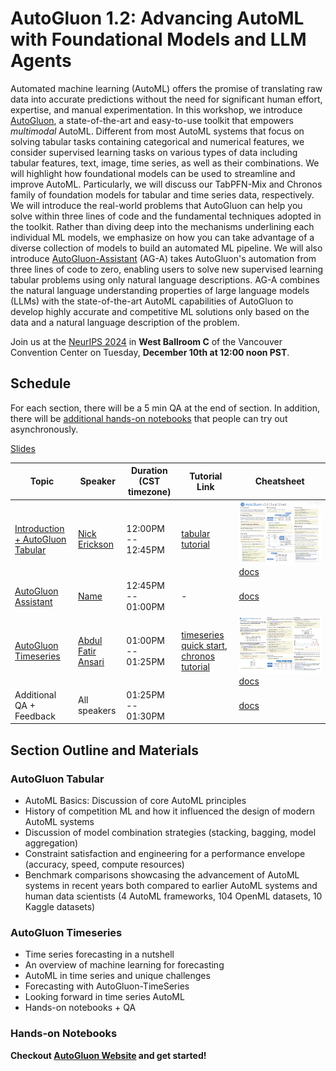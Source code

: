 # AutoGluon 1.2: Advancing AutoML with Foundational Models and LLM Agents 

Automated machine learning (AutoML) offers the promise of translating raw data into accurate predictions without the need for significant human effort, expertise, and manual experimentation.
In this workshop, we introduce [AutoGluon](https://github.com/autogluon/autogluon), a state-of-the-art and easy-to-use toolkit that empowers *multimodal* AutoML.
Different from most AutoML systems that focus on solving tabular tasks containing categorical and numerical features, we consider supervised learning tasks on various types of data including tabular features, text, image, time series, as well as their combinations.
We will highlight how foundational models can be used to streamline and improve AutoML.
Particularly, we will discuss our TabPFN-Mix and Chronos family of foundation models for tabular and time series data, respectively.
We will introduce the real-world problems that AutoGluon can help you solve within three lines of code and the fundamental techniques adopted in the toolkit. 
Rather than diving deep into the mechanisms underlining each individual ML models, we emphasize on how you can take advantage of a diverse collection of models to build an automated ML pipeline.
We will also introduce [AutoGluon-Assistant](https://github.com/autogluon/autogluon-assistant) (AG-A) takes AutoGluon's automation from three lines of code to zero, enabling users to solve new supervised learning tabular problems using only natural language descriptions.
AG-A combines the natural language understanding properties of large language models (LLMs) with the state-of-the-art AutoML capabilities of AutoGluon to develop highly accurate and competitive ML solutions only based on the data and a natural language description of the problem.

Join us at the [NeurIPS 2024](https://neurips.cc/) in **West Ballroom C** of the Vancouver Convention Center on Tuesday, **December 10th at 12:00 noon PST**.

## Schedule

For each section, there will be a 5 min QA at the end of section. In addition, there will be [additional hands-on notebooks](#hands-on-notebooks) that people can try out asynchronously.

[Slides](#)

| Topic                                                  | Speaker                                         | Duration (CST timezone) | Tutorial Link                                                                                                                                                                | Cheatsheet                                                                                                                                                                                                                                                                                                                                                              |
|--------------------------------------------------------|-------------------------------------------------|-------------------------|------------------------------------------------------------------------------------------------------------------------------------------------------------------------------|-------------------------------------------------------------------------------------------------------------------------------------------------------------------------------------------------------------------------------------------------------------------------------------------------------------------------------------------------------------------------|
| [Introduction + AutoGluon Tabular](#autogluon-tabular) | [Nick Erickson](https://github.com/Innixma)     | 12:00PM    -- 12:45PM     | [tabular tutorial](https://tinyurl.com/ag-tutorial)                                                                                                                          | [![tabular-cheatsheet](https://raw.githubusercontent.com/Innixma/autogluon-doc-utils/main/docs/cheatsheets/stable/autogluon-cheat-sheet.jpeg)](https://nbviewer.org/github/Innixma/autogluon-doc-utils/blob/main/docs/cheatsheets/stable/autogluon-cheat-sheet.pdf) [docs](https://auto.gluon.ai/stable/tutorials/tabular_prediction/index.html)                        |
| [AutoGluon Assistant](#autogluon-assitant)          | [Name](Github) | 12:45PM -- 01:00PM        | - | [docs](https://github.com/autogluon/autogluon-assistant) |
| [AutoGluon Timeseries](#autogluon-timeseries)             | [Abdul Fatir Ansari](https://github.com/abdulfatir)     | 01:00PM    -- 01:25PM     | [timeseries quick start](https://colab.research.google.com/github/autogluon/autogluon/blob/stable/docs/tutorials/timeseries/forecasting-quick-start.ipynb), [chronos tutorial](https://colab.research.google.com/github/autogluon/autogluon/blob/stable/docs/tutorials/timeseries/forecasting-chronos.ipynb)                      | [![timeseries-cheatsheet](https://raw.githubusercontent.com/Innixma/autogluon-doc-utils/main/docs/cheatsheets/stable/timeseries/autogluon-cheat-sheet-ts.jpeg)](https://raw.githubusercontent.com/Innixma/autogluon-doc-utils/main/docs/cheatsheets/stable/timeseries/autogluon-cheat-sheet-ts.pdf) [docs](https://auto.gluon.ai/stable/tutorials/timeseries/index.html) |                                                                                                    |
| Additional QA + Feedback                               | All speakers                                    | 01:25PM  -- 01:30PM       |                                                                                                                                                                              | [docs](https://auto.gluon.ai/cloud/stable/index.html)                                                                                                                                                                                                                                                                                                                                                                |



## Section Outline and Materials

### AutoGluon Tabular

- AutoML Basics: Discussion of core AutoML principles
- History of competition ML and how it influenced the design of modern AutoML systems
- Discussion of model combination strategies (stacking, bagging, model aggregation)
- Constraint satisfaction and engineering for a performance envelope (accuracy, speed, compute resources)
- Benchmark comparisons showcasing the advancement of AutoML systems in recent years both compared to earlier AutoML systems and human data scientists (4 AutoML frameworks, 104 OpenML datasets, 10 Kaggle datasets)


### AutoGluon Timeseries

- Time series forecasting in a nutshell
- An overview of machine learning for forecasting
- AutoML in time series and unique challenges
- Forecasting with AutoGluon-TimeSeries
- Looking forward in time series AutoML
- Hands-on notebooks + QA

### Hands-on Notebooks


**Checkout [AutoGluon Website](https://auto.gluon.ai/) and get started!**
